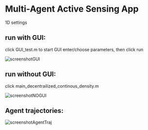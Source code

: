 # Multi-Agent Active Sensing App

1D settings

## run with GUI:
click GUI_test.m to start GUI
enter/choose parameters, then click run

![screenshotGUI](https://github.com/pumpkinzhou/Multi-Agent-Persistent-Monitoring-Tasks/blob/master/results/run_with_GUI.PNG)
 

## run without GUI:
click main_decentrailized_continous_density.m

![screenshotNOGUI](https://github.com/pumpkinzhou/Multi-Agent-Persistent-Monitoring-Tasks/blob/master/results/run_without_GUI.PNG)


## Agent trajectories:
![screenshotAgentTraj](https://github.com/pumpkinzhou/Multi-Agent-Persistent-Monitoring-Tasks/blob/master/results/agent_trajectories.PNG)
